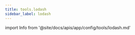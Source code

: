 ```yaml
---
title: tools.lodash
sidebar_label: lodash
---
```




import Info from '@site/docs/apis/app/config/tools/lodash.md'

<Info />
